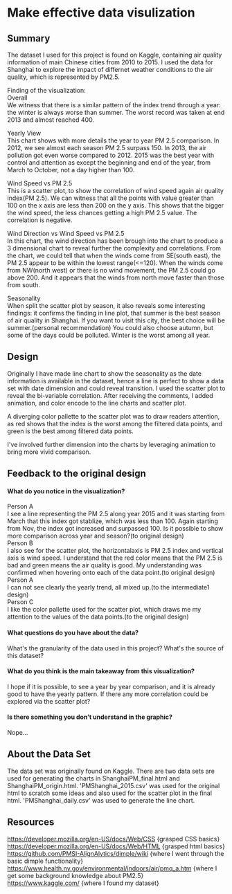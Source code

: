 # Make effective data visulization
## Summary

The dataset I used for this project is found on Kaggle, containing air quality information of main Chinese cities from 2010 to 2015. I used the data for Shanghai to explore the impact of differnet weather conditions to the air quality, which is represented by PM2.5.

Finding of the visualization:\
Overall\
We witness that there is a similar pattern of the index trend through a year: the winter is always worse than summer. The worst record was taken at end 2013 and almost reached 400.

Yearly View\
This chart shows with more details the year to year PM 2.5 comparison. In 2012, we see almost each season PM 2.5 surpass 150. In 2013, the air pollution got even worse compared to 2012. 2015 was the best year with control and attention as except the beginning and end of the year, from March to October, not a day higher than 100.

Wind Speed vs PM 2.5\
This is a scatter plot, to show the correlation of wind speed again air quality index(PM 2.5). We can witness that all the points with value greater than 100 on the x axis are less than 200 on the y axis. This shows that the bigger the wind speed, the less chances getting a high PM 2.5 value. The correlation is negative.

Wind Direction vs Wind Speed vs PM 2.5\
In this chart, the wind direction has been brough into the chart to produce a 3 dimensional chart to reveal further the complexity and correlations. From the chart, we could tell that when the winds come from SE(south east), the PM 2.5 appear to be within the lowest range(<=120). When the winds come from NW(north west) or there is no wind movement, the PM 2.5 could go above 200. And it appears that the winds from north move faster than those from south.

Seasonality\
When split the scatter plot by season, it also reveals some interesting findings: it confirms the finding in line plot, that summer is the best season of air quality in Shanghai. If you want to visit this city, the best choice will be summer.(personal recommendation) You could also choose autumn, but some of the days could be polluted. Winter is the worst among all year.

## Design

Originally I have made line chart to show the seasonality as the date information is available in the dataset, hence a line is perfect to show a data set with date dimension and could reveal transition. I used the scatter plot to reveal the bi-variable correlation. After receiving the comments, I added animation, and color encode to the line charts and scatter plot. 

A diverging color pallette to the scatter plot was to draw readers attention, as red shows that the index is the worst among the filtered data points, and green is the best among filtered data points. 

I've involved further dimension into the charts by leveraging animation to bring more vivid comparison.

## Feedback to the original design
#### What do you notice in the visualization?
Person A\
I see a line representing the PM 2.5 along year 2015 and it was starting from March that this index got stablize, which was less than 100. Again starting from Nov, the index got increased and surpassed 100. Is it possible to show more comparison across year and season?(to original design)\
Person B\
I also see for the scatter plot, the horizontalaxis is PM 2.5 index and vertical axis is wind speed. I understand that the red color means that the PM 2.5 is bad and green means the air quality is good. My understanding was confirmed when hovering onto each of the data point.(to original design)\
Person A\
I can not see clearly the yearly trend, all mixed up.(to the intermediate1 design)\
Person C\
I like the color pallette used for the scatter plot, which draws me my attention to the values of the data points.(to the original design)

#### What questions do you have about the data?

What's the granularity of the data used in this project?
What's the source of this dataset?

#### What do you think is the main takeaway from this visualization?

I hope if it is possible, to see a year by year comparison, and it is already good to have the yearly pattern.
If there any more correlation could be explored via the scatter plot?

#### Is there something you don’t understand in the graphic?
Nope...

## About the Data Set
The data set was originally found on Kaggle. There are two data sets are used for generating the charts in ShanghaiPM_final.html and ShanghaiPM_origin.html. 'PMShanghai_2015.csv' was used for the original html to scratch some ideas and also used for the scatter plot in the final html. 'PMShanghai_daily.csv' was used to generate the line chart.

## Resources
https://developer.mozilla.org/en-US/docs/Web/CSS {grasped CSS basics}\
https://developer.mozilla.org/en-US/docs/Web/HTML {grasped html basics}\
https://github.com/PMSI-AlignAlytics/dimple/wiki {where I went through the basic dimple functionality}\
https://www.health.ny.gov/environmental/indoors/air/pmq_a.htm {where I get some background knowledge about PM2.5}\
https://www.kaggle.com/ {where I found my dataset}
